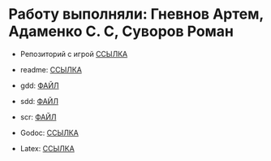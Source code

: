 # Работу выполняли: Гневнов Артем, Адаменко С. С, Суворов Роман


- Репозиторий с игрой [ССЫЛКА](https://github.com/webbsalad/tetris)

- readme: [ССЫЛКА](https://github.com/webbsalad/tetris/blob/main/README.md)
- gdd: [ФАЙЛ](files/gdd.md)
- sdd: [ФАЙЛ](files/sdd.md)
- scr: [ФАЙЛ](files/srs.md)
- Godoc: [ССЫЛКА](https://pkg.go.dev/github.com/webbsalad/tetris)
- Latex: [ССЫЛКА](https://www.overleaf.com/project/676591221c704173a187d1de)
